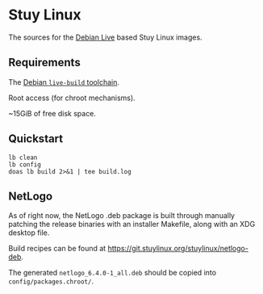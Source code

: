 # Stuy Linux
The sources for the [Debian Live](https://www.debian.org/devel/debian-live/) based Stuy Linux images.

## Requirements
The [Debian `live-build` toolchain](https://live-team.pages.debian.net/live-manual/html/live-manual/installation.en.html).

Root access (for chroot mechanisms).

~15GiB of free disk space.

## Quickstart
```
lb clean
lb config
doas lb build 2>&1 | tee build.log
```

## NetLogo
As of right now, the NetLogo .deb package is built through manually patching the
release binaries with an installer Makefile, along with an XDG desktop file.

Build recipes can be found at https://git.stuylinux.org/stuylinux/netlogo-deb.

The generated `netlogo_6.4.0-1_all.deb` should be copied into `config/packages.chroot/`.
